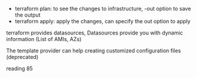 - terraform plan: to see the changes to infrastructure, -out option to save the output
- terraform apply: apply the changes, can specify the out option to apply

terraform provides datasources, Datasources provide you with dynamic information (List of AMIs, AZs)

The template provider can help creating customized configuration files (deprecated)

reading 85
